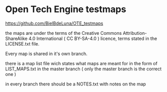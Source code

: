 # Open Tech Engine testmaps
https://github.com/BielBdeLuna/OTE_testmaps

the maps are under the terms of the Creative Commons Attribution-ShareAlike 4.0 International ( CC BY-SA-4.0 ) licence, terms stated in the LICENSE.txt file.

Every map is shared in it's own branch.

there is a map list file wich states what maps are meant for in the form of LIST_MAPS.txt in the master branch ( only the master branch is the correct one )

in every branch there should be a NOTES.txt with notes on the map
